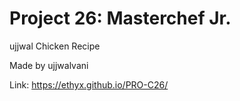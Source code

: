 # Project 26: Masterchef Jr.
ujjwal Chicken Recipe

Made by ujjwalvani

Link: https://ethyx.github.io/PRO-C26/
